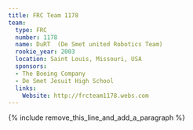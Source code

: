 ```yaml
---
title: FRC Team 1178
team:
  type: FRC
  number: 1178
  name: DuRT  (De Smet united Robotics Team)
  rookie_year: 2003
  location: Saint Louis, Missouri, USA
  sponsors:
  - The Boeing Company
  - De Smet Jesuit High School
  links:
    Website: http://frcteam1178.webs.com
---
```


{% include remove_this_line_and_add_a_paragraph %}